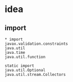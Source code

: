 # idea

## import

```text
* import
javax.validation.constraints
java.util
java.time
java.util.function

static import
java.util.Optional
java.util.stream.Collectors
```
